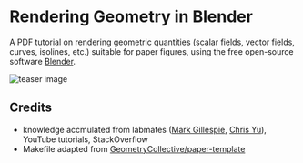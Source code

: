 # Rendering Geometry in Blender

A PDF tutorial on rendering geometric quantities (scalar fields, vector fields, curves, isolines, etc.) suitable for paper figures, using the free open-source software [Blender](https://www.blender.org/).

![teaser image](Paper/images/teaser.png)

## Credits
* knowledge accmulated from labmates ([Mark Gillespie](https://markjgillespie.com/), [Chris Yu](https://www.linkedin.com/in/christopher-yu-21bab7208/)), YouTube tutorials, StackOverflow
* Makefile adapted from [GeometryCollective/paper-template](https://github.com/GeometryCollective/paper-template)